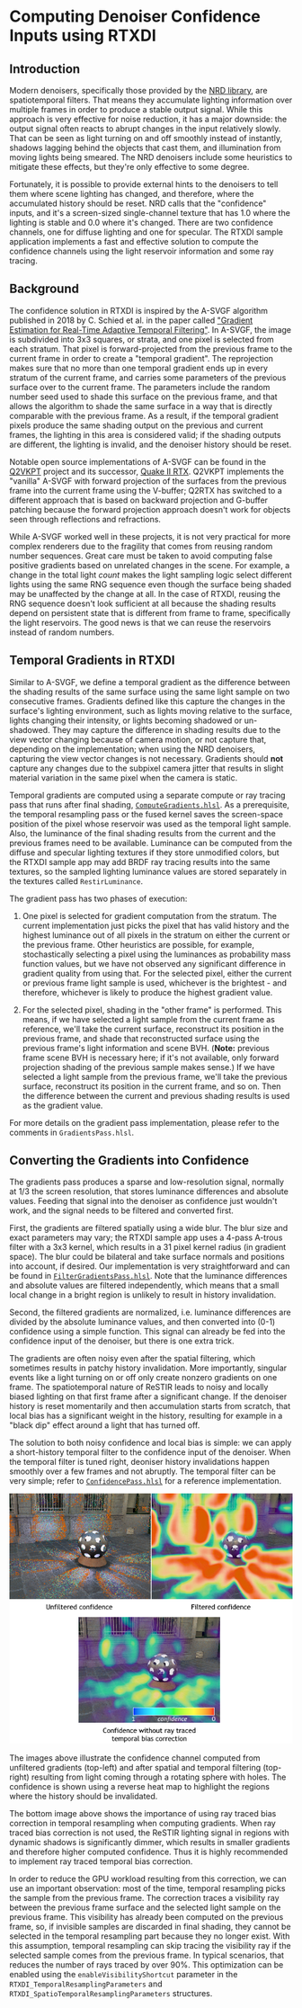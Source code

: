 # Computing Denoiser Confidence Inputs using RTXDI

## Introduction

Modern denoisers, specifically those provided by the [NRD library](https://github.com/NVIDIAGameWorks/RayTracingDenoiser), are spatiotemporal filters. That means they accumulate lighting information over multiple frames in order to produce a stable output signal. While this approach is very effective for noise reduction, it has a major downside: the output signal often reacts to abrupt changes in the input relatively slowly. That can be seen as light turning on and off smoothly instead of instantly, shadows lagging behind the objects that cast them, and illumination from moving lights being smeared. The NRD denoisers include some heuristics to mitigate these effects, but they're only effective to some degree.

Fortunately, it is possible to provide external hints to the denoisers to tell them where scene lighting has changed, and therefore, where the accumulated history should be reset. NRD calls that the "confidence" inputs, and it's a screen-sized single-channel texture that has 1.0 where the lighting is stable and 0.0 where it's changed. There are two confidence channels, one for diffuse lighting and one for specular. The RTXDI sample application implements a fast and effective solution to compute the confidence channels using the light reservoir information and some ray tracing.

## Background

The confidence solution in RTXDI is inspired by the A-SVGF algorithm published in 2018 by C. Schied et al. in the paper called ["Gradient Estimation for Real-Time Adaptive Temporal Filtering"](https://cg.ivd.kit.edu/english/atf.php). In A-SVGF, the image is subdivided into 3x3 squares, or strata, and one pixel is selected from each stratum. That pixel is forward-projected from the previous frame to the current frame in order to create a "temporal gradient". The reprojection makes sure that no more than one temporal gradient ends up in every stratum of the current frame, and carries some parameters of the previous surface over to the current frame. The parameters include the random number seed used to shade this surface on the previous frame, and that allows the algorithm to shade the same surface in a way that is directly comparable with the previous frame. As a result, if the temporal gradient pixels produce the same shading output on the previous and current frames, the lighting in this area is considered valid; if the shading outputs are different, the lighting is invalid, and the denoiser history should be reset.

Notable open source implementations of A-SVGF can be found in the [Q2VKPT](http://brechpunkt.de/q2vkpt) project and its successor, [Quake II RTX](https://github.com/NVIDIA/Q2RTX). Q2VKPT implements the "vanilla" A-SVGF with forward projection of the surfaces from the previous frame into the current frame using the V-buffer; Q2RTX has switched to a different approach that is based on backward projection and G-buffer patching because the forward projection approach doesn't work for objects seen through reflections and refractions.

While A-SVGF worked well in these projects, it is not very practical for more complex renderers due to the fragility that comes from reusing random number sequences. Great care must be taken to avoid computing false positive gradients based on unrelated changes in the scene. For example, a change in the total light _count_ makes the light sampling logic select different lights using the same RNG sequence even though the surface being shaded may be unaffected by the change at all. In the case of RTXDI, reusing the RNG sequence doesn't look sufficient at all because the shading results depend on persistent state that is different from frame to frame, specifically the light reservoirs. The good news is that we can reuse the reservoirs instead of random numbers.

## Temporal Gradients in RTXDI

Similar to A-SVGF, we define a temporal gradient as the difference between the shading results of the same surface using the same light sample on two consecutive frames. Gradients defined like this capture the changes in the surface's lighting environment, such as lights moving relative to the surface, lights changing their intensity, or lights becoming shadowed or un-shadowed. They may capture the difference in shading results due to the view vector changing because of camera motion, or not capture that, depending on the implementation; when using the NRD denoisers, capturing the view vector changes is not necessary. Gradients should **not** capture any changes due to the subpixel camera jitter that results in slight material variation in the same pixel when the camera is static.

Temporal gradients are computed using a separate compute or ray tracing pass that runs after final shading, [`ComputeGradients.hlsl`](../shaders/DenoisingPasses/ComputeGradients.hlsl). As a prerequisite, the temporal resampling pass or the fused kernel saves the screen-space position of the pixel whose reservoir was used as the temporal light sample. Also, the luminance of the final shading results from the current and the previous frames need to be available. Luminance can be computed from the diffuse and specular lighting textures if they store unmodified colors, but the RTXDI sample app may add BRDF ray tracing results into the same textures, so the sampled lighting luminance values are stored separately in the textures called `RestirLuminance`.

The gradient pass has two phases of execution:

1. One pixel is selected for gradient computation from the stratum. The current implementation just picks the pixel that has valid history and the highest luminance out of all pixels in the stratum on either the current or the previous frame. Other heuristics are possible, for example, stochastically selecting a pixel using the luminances as probability mass function values, but we have not observed any significant difference in gradient quality from using that. For the selected pixel, either the current or previous frame light sample is used, whichever is the brightest - and therefore, whichever is likely to produce the highest gradient value.

2. For the selected pixel, shading in the "other frame" is performed. This means, if we have selected a light sample from the current frame as reference, we'll take the current surface, reconstruct its position in the previous frame, and shade that reconstructed surface using the previous frame's light information and scene BVH. (**Note:** previous frame scene BVH is necessary here; if it's not available, only forward projection shading of the previous sample makes sense.) If we have selected a light sample from the previous frame, we'll take the previous surface, reconstruct its position in the current frame, and so on. Then the difference between the current and previous shading results is used as the gradient value.

For more details on the gradient pass implementation, please refer to the comments in `GradientsPass.hlsl`.

## Converting the Gradients into Confidence

The gradients pass produces a sparse and low-resolution signal, normally at 1/3 the screen resolution, that stores luminance differences and absolute values. Feeding that signal into the denoiser as confidence just wouldn't work, and the signal needs to be filtered and converted first.

First, the gradients are filtered spatially using a wide blur. The blur size and exact parameters may vary; the RTXDI sample app uses a 4-pass A-trous filter with a 3x3 kernel, which results in a 31 pixel kernel radius (in gradient space). The blur could be bilateral and take surface normals and positions into account, if desired. Our implementation is very straightforward and can be found in [`FilterGradientsPass.hlsl`](../shaders/DenoisingPasses/FilterGradientsPass.hlsl). Note that the luminance differences and absolute values are filtered independently, which means that a small local change in a bright region is unlikely to result in history invalidation.

Second, the filtered gradients are normalized, i.e. luminance differences are divided by the absolute luminance values, and then converted into (0-1) confidence using a simple function. This signal can already be fed into the confidence input of the denoiser, but there is one extra trick.

The gradients are often noisy even after the spatial filtering, which sometimes results in patchy history invalidation. More importantly, singular events like a light turning on or off only create nonzero gradients on one frame. The spatiotemporal nature of ReSTIR leads to noisy and locally biased lighting on that first frame after a significant change. If the denoiser history is reset momentarily and then accumulation starts from scratch, that local bias has a significant weight in the history, resulting for example in a "black dip" effect around a light that has turned off.

The solution to both noisy confidence and local bias is simple: we can apply a short-history temporal filter to the confidence input of the denoiser. When the temporal filter is tuned right, deoniser history invalidations happen smoothly over a few frames and not abruptly. The temporal filter can be very simple; refer to [`ConfidencePass.hlsl`](../shaders/DenoisingPasses/ConfidencePass.hlsl) for a reference implementation.

![Unfiltered and Filtered Confidence](Images/Confidence.png)

The images above illustrate the confidence channel computed from unfiltered gradients (top-left) and after spatial and temporal filtering (top-right) resulting from light coming through a rotating sphere with holes. The confidence is shown using a reverse heat map to highlight the regions where the history should be invalidated.

The bottom image above shows the importance of using ray traced bias correction in temporal resampling when computing gradients. When ray traced bias correction is not used, the ReSTIR lighting signal in regions with dynamic shadows is significantly dimmer, which results in smaller gradients and therefore higher computed confidence. Thus it is highly recommended to implement ray traced temporal bias correction.

In order to reduce the GPU workload resulting from this correction, we can use an important observation: most of the time, temporal resampling picks the sample from the previous frame. The correction traces a visibility ray between the previous frame surface and the selected light sample on the previous frame. This visibility has already been computed on the previous frame, so, if invisible samples are discarded in final shading, they cannot be selected in the temporal resampling part because they no longer exist. With this assumption, temporal resampling can skip tracing the visibility ray if the selected sample comes from the previous frame. In typical scenarios, that reduces the number of rays traced by over 90%. This optimization can be enabled using the `enableVisibilityShortcut` parameter in the `RTXDI_TemporalResamplingParameters` and `RTXDI_SpatioTemporalResamplingParameters` structures.
